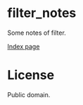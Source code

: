 # filter_notes
Some notes of filter.

[Index page](https://ryukau.github.io/filter_notes)

# License
Public domain.
